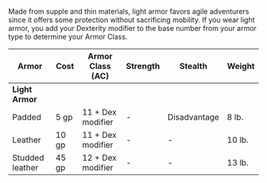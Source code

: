 Made from supple and thin materials, light armor favors agile adventurers since it offers some protection without sacrificing mobility. If you wear light armor, you add your Dexterity modifier to the base number from your armor type to determine your Armor Class.

| Armor            | Cost     | Armor Class (AC)          | Strength | Stealth      | Weight |
|------------------|----------|---------------------------|----------|--------------|--------|
| **Light Armor**  |          |                           |          |              |        |
| Padded           | 5 gp     | 11 + Dex modifier         | -        | Disadvantage | 8 lb.  |
| Leather          | 10 gp    | 11 + Dex modifier         | -        | -            | 10 lb. |
| Studded leather  | 45 gp    | 12 + Dex modifier         | -        | -            | 13 lb. |
